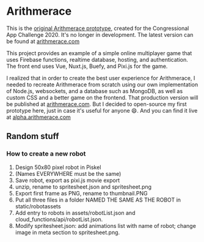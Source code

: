# Arithmerace

This is the [original Arithmerace prototype](https://alpha.arithmerace.com/), created for the Congressional App Challenge 2020. It's no longer in development. The latest version can be found at [arithmerace.com](https://arithmerace.com/)

This project provides an example of a simple online multiplayer game that uses Firebase functions, realtime database, hosting, and authentication. The front end uses Vue, Nuxt.js, Buefy, and Pixi.js for the game. 

I realized that in order to create the best user experience for Arithmerace, I needed to recreate Arithmerace from scratch using our own implementation of Node.js, websockets, and a database such as MongoDB, as well as custom CSS and a better game on the frontend. That production version will be published at [arithmerace.com](https://arithmerace.com/). But I decided to open-source my first prototype here, just in case it's useful for anyone :smile:. And you can find it live at [alpha.arithmerace.com](https://alpha.arithmerace.com/)

## Random stuff

### How to create a new robot
1. Design 50x80 pixel robot in Piskel
2. (Names EVERYWHERE must be the same)
3. Save robot, export as pixi.js movie export
4. unzip, rename to spritesheet.json and spritesheet.png
5. Export first frame as PNG, rename to thumbnail.PNG
6. Put all three files in a folder NAMED THE SAME AS THE ROBOT in static/robotassets
7. Add entry to robots in assets/robotList.json and cloud_functions/api/robotList.json.
8. Modify spritesheet.json: add animations list with name of robot; change image in meta section to spritesheet.png.
